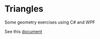 # Triangles
Some geometry exercises using C# and WPF

See this [document](https://github.com/elusive/Triangles/blob/master/triangles.pdf)

